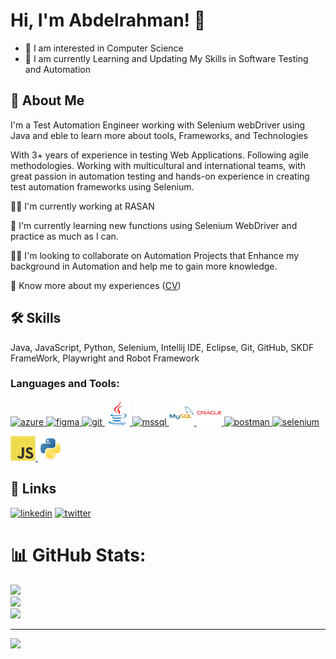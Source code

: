 
# Hi, I'm Abdelrahman! 👋
- 👀 I am interested in Computer Science
- 🌱 I am currently Learning and Updating My Skills in Software Testing and Automation

## 🚀 About Me
I'm a Test Automation Engineer working with Selenium webDriver using Java and eble to learn more about tools, Frameworks, and Technologies

With 3+ years of experience in testing Web Applications. Following agile methodologies. Working with multicultural and international teams, with great passion in automation testing and hands-on experience in creating test automation frameworks using Selenium.

👩‍💻 I'm currently working at RASAN

🧠 I'm currently learning new functions using Selenium WebDriver and practice as much as I can.

👯‍♀️ I'm looking to collaborate on Automation Projects that Enhance my background in Automation and help me to gain more knowledge.

📄 Know more about my experiences ([CV](https://drive.google.com/file/d/1jxyQ95AjAUtjVKLpCQHfV939aQ_q1Zt_/view?usp=sharing))



## 🛠 Skills
Java, JavaScript, Python, Selenium, Intellij IDE, Eclipse, Git, GitHub, SKDF FrameWork, Playwright and Robot Framework




<h3 align="left">Languages and Tools:</h3>
<p align="left"> <a href="https://azure.microsoft.com/en-in/" target="_blank" rel="noreferrer"> <img src="https://www.vectorlogo.zone/logos/microsoft_azure/microsoft_azure-icon.svg" alt="azure" width="40" height="40"/> </a> <a href="https://www.figma.com/" target="_blank" rel="noreferrer"> <img src="https://www.vectorlogo.zone/logos/figma/figma-icon.svg" alt="figma" width="40" height="40"/> </a> <a href="https://git-scm.com/" target="_blank" rel="noreferrer"> <img src="https://www.vectorlogo.zone/logos/git-scm/git-scm-icon.svg" alt="git" width="40" height="40"/> </a> <a href="https://www.java.com" target="_blank" rel="noreferrer"> <img src="https://raw.githubusercontent.com/devicons/devicon/master/icons/java/java-original.svg" alt="java" width="40" height="40"/> </a> <a href="https://www.microsoft.com/en-us/sql-server" target="_blank" rel="noreferrer"> <img src="https://www.svgrepo.com/show/303229/microsoft-sql-server-logo.svg" alt="mssql" width="40" height="40"/> </a> <a href="https://www.mysql.com/" target="_blank" rel="noreferrer"> <img src="https://raw.githubusercontent.com/devicons/devicon/master/icons/mysql/mysql-original-wordmark.svg" alt="mysql" width="40" height="40"/> </a> <a href="https://www.oracle.com/" target="_blank" rel="noreferrer"> <img src="https://raw.githubusercontent.com/devicons/devicon/master/icons/oracle/oracle-original.svg" alt="oracle" width="40" height="40"/> </a> <a href="https://postman.com" target="_blank" rel="noreferrer"> <img src="https://www.vectorlogo.zone/logos/getpostman/getpostman-icon.svg" alt="postman" width="40" height="40"/> </a> 
  <a href="https://www.selenium.dev" target="_blank" rel="noreferrer"> 
  <img src="https://raw.githubusercontent.com/detain/svg-logos/780f25886640cef088af994181646db2f6b1a3f8/svg/selenium-logo.svg" alt="selenium" width="40" height="40"/> 
  <p align="left"> <a href="https://developer.mozilla.org/en-US/docs/Web/JavaScript" target="_blank" rel="noreferrer"> <img src="https://raw.githubusercontent.com/devicons/devicon/master/icons/javascript/javascript-original.svg" alt="javascript" width="40" height="40"/> </a> <a href="https://www.python.org" target="_blank" rel="noreferrer"> <img src="https://raw.githubusercontent.com/devicons/devicon/master/icons/python/python-original.svg" alt="python" width="40" height="40"/> </a> </p>


</a> </p>



## 🔗 Links
[![linkedin](https://img.shields.io/badge/linkedin-0A66C2?style=for-the-badge&logo=linkedin&logoColor=white)](https://www.linkedin.com/in/qcabdo/)
[![twitter](https://img.shields.io/badge/twitter-1DA1F2?style=for-the-badge&logo=twitter&logoColor=white)](https://twitter.com/abdelrahmann45)

# 📊 GitHub Stats:
![](https://github-readme-stats.vercel.app/api?username=abdelrahmannhassan&theme=dark&hide_border=false&include_all_commits=false&count_private=false)<br/>
![](https://github-readme-streak-stats.herokuapp.com/?user=abdelrahmannhassan&theme=dark&hide_border=false)<br/>
![](https://github-readme-stats.vercel.app/api/top-langs/?username=abdelrahmannhassan&theme=dark&hide_border=false&include_all_commits=false&count_private=false&layout=compact)

---
[![](https://visitcount.itsvg.in/api?id=abdelrahmannhassan&icon=0&color=0)](https://visitcount.itsvg.in)

<!-- Proudly created with GPRM ( https://gprm.itsvg.in ) -->
